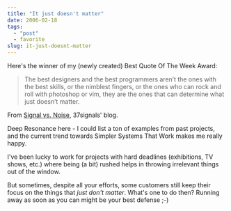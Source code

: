 ```yaml
---
title: "It just doesn't matter"
date: 2006-02-18
tags: 
  - "post"
  - favorite
slug: it-just-doesnt-matter
---
```


Here's the winner of my (newly created) Best Quote Of The Week Award:

> The best designers and the best programmers aren’t the ones with the best skills, or the nimblest fingers, or the ones who can rock and roll with photoshop or vim, they are the ones that can determine what just doesn’t matter.

From [Signal vs. Noise](http://37signals.com/svn/archives2/it_just_doesnt_matter.php), 37signals' blog.

Deep Resonance here - I could list a ton of examples from past projects, and the current trend towards Simpler Systems That Work makes me really happy.

I've been lucky to work for projects with hard deadlines (exhibitions, TV shows, etc.) where being (a bit) rushed helps in throwing irrelevant things out of the window.

But sometimes, despite all your efforts, some customers still keep their focus on the things that _just don't matter_. What's one to do then? Running away as soon as you can might be your best defense ;-)
